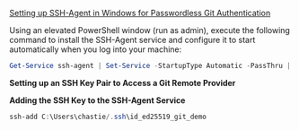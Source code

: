 [Setting up SSH-Agent in Windows for Passwordless Git Authentication](https://interworks.com/blog/2021/09/15/setting-up-ssh-agent-in-windows-for-passwordless-git-authentication/)

Using an elevated PowerShell window (run as admin), execute the following command to install the SSH-Agent service and configure it to start automatically when you log into your machine:

```powershell
Get-Service ssh-agent | Set-Service -StartupType Automatic -PassThru | Start-Service
```
**Setting up an SSH Key Pair to Access a Git Remote Provider**

**Adding the SSH Key to the SSH-Agent Service**
```powershell
ssh-add C:\Users\chastie/.ssh\id_ed25519_git_demo
```
